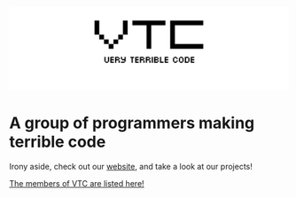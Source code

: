 ![Banner](https://raw.githubusercontent.com/Very-Terrible-Code/.github/main/profile/brand/banner.png)

# A group of programmers making terrible code

Irony aside, check out our [website](https://vtcteam.xyz/), and take a look at our projects!

[The members of VTC are listed here!](https://vtcteam.xyz/about)
